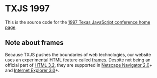 # TXJS 1997

This is the source code for the [1997 Texas JavaScript conference home page](http://1997.texasjavascript.com).

## Note about frames

Because TXJS pushes the boundaries of web technologies, our website uses an experimental HTML feature called [frames](http://www.dtp-aus.com/frm_sets/frames.html). Despite not being an official part of [HTML 3.2](http://www.w3.org/TR/REC-html32), they are supported in [Netscape Navigator 2.0](http://en.wikipedia.org/wiki/Netscape_Navigator_2)+ and [Internet Explorer 3.0](http://en.wikipedia.org/wiki/Internet_Explorer_3)+.
